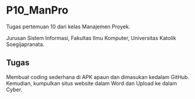 # P10_ManPro
Tugas pertemuan 10 dari kelas Manajemen Proyek.

Jurusan Sistem Informasi,
Fakultas Ilmu Komputer,
Universitas Katolik Soegijapranata.

## Tugas
Membuat coding sederhana di APK apaun dan dimasukan kedalam GitHub.
Kemudian, kumpulkan situs website dalam Word dan Upload ke dalam Cyber.
